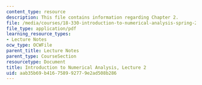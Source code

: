 ```yaml
---
content_type: resource
description: This file contains information regarding Chapter 2.
file: /media/courses/18-330-introduction-to-numerical-analysis-spring-2012/aab35b69b416758992779e2ad508b286_MIT18_330S12_Chapter2.pdf
file_type: application/pdf
learning_resource_types:
- Lecture Notes
ocw_type: OCWFile
parent_title: Lecture Notes
parent_type: CourseSection
resourcetype: Document
title: Introduction to Numerical Analysis, Lecture 2
uid: aab35b69-b416-7589-9277-9e2ad508b286
---
```

